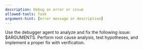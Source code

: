 ```yaml
---
description: Debug an error or issue
allowed-tools: Task
argument-hint: [error message or description]
---
```


Use the debugger agent to analyze and fix the following issue: $ARGUMENTS. Perform root cause analysis, test hypotheses, and implement a proper fix with verification.
